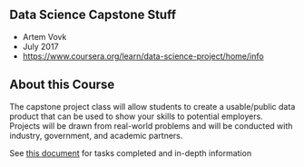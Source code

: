 ## Data Science Capstone Stuff

- Artem Vovk
- July 2017
- https://www.coursera.org/learn/data-science-project/home/info

## About this Course

The capstone project class will allow students to create a usable/public data product that can be used to show your skills to potential employers. Projects will be drawn from real-world problems and will be conducted with industry, government, and academic partners.

See [this document](ProcessNotes.Rmd) for tasks completed and in-depth information

